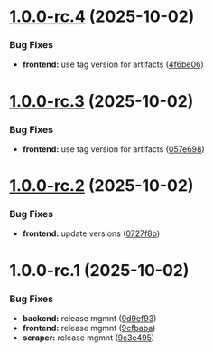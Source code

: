 # [1.0.0-rc.4](https://github.com/andreaseri/gig-fusion/compare/frontend@1.0.0-rc.3...frontend@1.0.0-rc.4) (2025-10-02)


### Bug Fixes

* **frontend:** use tag version for artifacts ([4f6be06](https://github.com/andreaseri/gig-fusion/commit/4f6be0682765c8847292652c9f83bf7667ff1d18))

# [1.0.0-rc.3](https://github.com/andreaseri/gig-fusion/compare/frontend@1.0.0-rc.2...frontend@1.0.0-rc.3) (2025-10-02)


### Bug Fixes

* **frontend:** use tag version for artifacts ([057e698](https://github.com/andreaseri/gig-fusion/commit/057e6980df814d1dc53c0a3fbd3cc78ee449c04d))

# [1.0.0-rc.2](https://github.com/andreaseri/gig-fusion/compare/frontend@1.0.0-rc.1...frontend@1.0.0-rc.2) (2025-10-02)


### Bug Fixes

* **frontend:** update versions ([0727f8b](https://github.com/andreaseri/gig-fusion/commit/0727f8b6432e9f10bb17e5e79b8b6761f919e205))

# 1.0.0-rc.1 (2025-10-02)


### Bug Fixes

* **backend:** release mgmnt ([9d9ef93](https://github.com/andreaseri/gig-fusion/commit/9d9ef93fc5c49d62a6b050e4b49c3a7baa02b7bb))
* **frontend:** release mgmnt ([9cfbaba](https://github.com/andreaseri/gig-fusion/commit/9cfbaba3ef60a0d719c6dad5d2ca50e8b9684c3f))
* **scraper:** release mgmnt ([9c3e495](https://github.com/andreaseri/gig-fusion/commit/9c3e495a4b9392e2fb281ed913c39175a1d1a82f))
